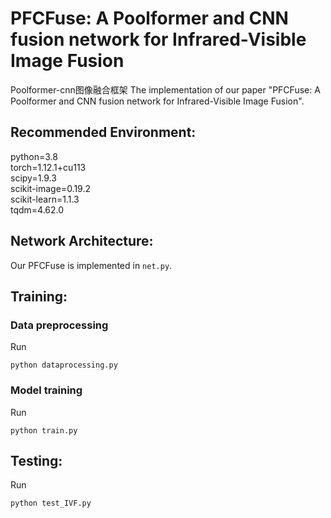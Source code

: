 # PFCFuse: A Poolformer and CNN fusion network for Infrared-Visible Image Fusion
Poolformer-cnn图像融合框架
The implementation of our paper "PFCFuse: A Poolformer and CNN fusion network for Infrared-Visible Image Fusion".
## Recommended Environment:
python=3.8\
torch=1.12.1+cu113\
scipy=1.9.3\
scikit-image=0.19.2\
scikit-learn=1.1.3\
tqdm=4.62.0
## Network Architecture:
Our PFCFuse is implemented in ``net.py``.
## Training:
### Data preprocessing
Run 
```
python dataprocessing.py
```
### Model training
Run 
```
python train.py
```
## Testing:
Run 
```
python test_IVF.py
```

